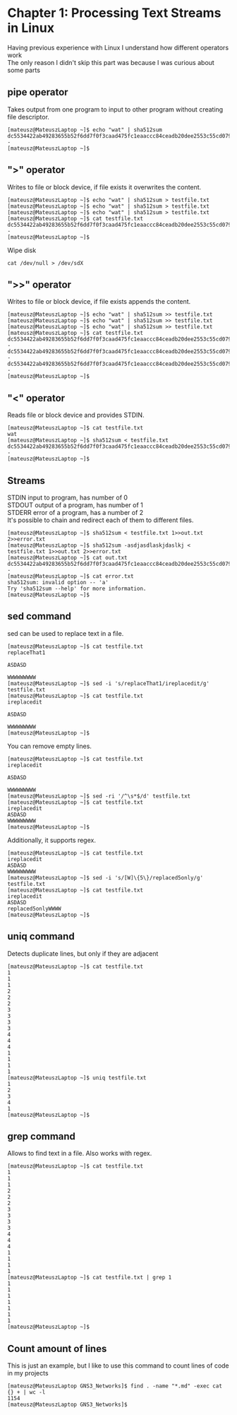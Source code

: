 # Chapter 1: Processing Text Streams in Linux
Having previous experience with Linux I understand how different operators work <br>
The only reason I didn't skip this part was because I was curious about some parts <br>

## pipe operator
Takes output from one program to input to other program without creating file descriptor. <br>
```
[mateusz@MateuszLaptop ~]$ echo "wat" | sha512sum
dc5534422ab49283655b52f6dd7f0f3caad475fc1eaaccc84ceadb20dee2553c55cd079abefaa43fd6b268e11324fad79794ae680c351c9b76e160e1a949f968  -
[mateusz@MateuszLaptop ~]$ 
```

## ">" operator
Writes to file or block device, if file exists it overwrites the content. <br>
```
[mateusz@MateuszLaptop ~]$ echo "wat" | sha512sum > testfile.txt
[mateusz@MateuszLaptop ~]$ echo "wat" | sha512sum > testfile.txt
[mateusz@MateuszLaptop ~]$ echo "wat" | sha512sum > testfile.txt
[mateusz@MateuszLaptop ~]$ cat testfile.txt 
dc5534422ab49283655b52f6dd7f0f3caad475fc1eaaccc84ceadb20dee2553c55cd079abefaa43fd6b268e11324fad79794ae680c351c9b76e160e1a949f968  -
[mateusz@MateuszLaptop ~]$ 
```

Wipe disk <br>

```cat /dev/null > /dev/sdX```

## ">>" operator
Writes to file or block device, if file exists appends the content. 
```
[mateusz@MateuszLaptop ~]$ echo "wat" | sha512sum >> testfile.txt
[mateusz@MateuszLaptop ~]$ echo "wat" | sha512sum >> testfile.txt
[mateusz@MateuszLaptop ~]$ echo "wat" | sha512sum >> testfile.txt
[mateusz@MateuszLaptop ~]$ cat testfile.txt 
dc5534422ab49283655b52f6dd7f0f3caad475fc1eaaccc84ceadb20dee2553c55cd079abefaa43fd6b268e11324fad79794ae680c351c9b76e160e1a949f968  -
dc5534422ab49283655b52f6dd7f0f3caad475fc1eaaccc84ceadb20dee2553c55cd079abefaa43fd6b268e11324fad79794ae680c351c9b76e160e1a949f968  -
dc5534422ab49283655b52f6dd7f0f3caad475fc1eaaccc84ceadb20dee2553c55cd079abefaa43fd6b268e11324fad79794ae680c351c9b76e160e1a949f968  -
[mateusz@MateuszLaptop ~]$ 
```

## "<" operator
Reads file or block device and provides STDIN. 
```
[mateusz@MateuszLaptop ~]$ cat testfile.txt 
wat
[mateusz@MateuszLaptop ~]$ sha512sum < testfile.txt 
dc5534422ab49283655b52f6dd7f0f3caad475fc1eaaccc84ceadb20dee2553c55cd079abefaa43fd6b268e11324fad79794ae680c351c9b76e160e1a949f968  -
[mateusz@MateuszLaptop ~]$ 
```
## Streams
STDIN input to program, has number of 0 <br>
STDOUT output of a program, has number of 1 <br>
STDERR error of a program, has a number of 2 <br>
It's possible to chain and redirect each of them to different files. <br>
```
[mateusz@MateuszLaptop ~]$ sha512sum < testfile.txt 1>>out.txt 2>>error.txt
[mateusz@MateuszLaptop ~]$ sha512sum -asdjasdlaskjdaslkj < testfile.txt 1>>out.txt 2>>error.txt
[mateusz@MateuszLaptop ~]$ cat out.txt 
dc5534422ab49283655b52f6dd7f0f3caad475fc1eaaccc84ceadb20dee2553c55cd079abefaa43fd6b268e11324fad79794ae680c351c9b76e160e1a949f968  -
[mateusz@MateuszLaptop ~]$ cat error.txt 
sha512sum: invalid option -- 'a'
Try 'sha512sum --help' for more information.
[mateusz@MateuszLaptop ~]$ 
```
## sed command
sed can be used to replace text in a file. <br>
```
[mateusz@MateuszLaptop ~]$ cat testfile.txt 
replaceThat1

ASDASD

WWWWWWWWW
[mateusz@MateuszLaptop ~]$ sed -i 's/replaceThat1/ireplacedit/g' testfile.txt 
[mateusz@MateuszLaptop ~]$ cat testfile.txt 
ireplacedit

ASDASD

WWWWWWWWW
[mateusz@MateuszLaptop ~]$ 
```

You can remove empty lines. <br>
```
[mateusz@MateuszLaptop ~]$ cat testfile.txt 
ireplacedit

ASDASD

WWWWWWWWW
[mateusz@MateuszLaptop ~]$ sed -ri '/^\s*$/d' testfile.txt 
[mateusz@MateuszLaptop ~]$ cat testfile.txt 
ireplacedit
ASDASD
WWWWWWWWW
[mateusz@MateuszLaptop ~]$ 
```

Additionally, it supports regex. <br>

```
[mateusz@MateuszLaptop ~]$ cat testfile.txt 
ireplacedit
ASDASD
WWWWWWWWW
[mateusz@MateuszLaptop ~]$ sed -i 's/[W]\{5\}/replaced5only/g' testfile.txt 
[mateusz@MateuszLaptop ~]$ cat testfile.txt 
ireplacedit
ASDASD
replaced5onlyWWWW
[mateusz@MateuszLaptop ~]$ 
```

## uniq command
Detects duplicate lines, but only if they are adjacent <br>
```
[mateusz@MateuszLaptop ~]$ cat testfile.txt 
1
1
1
2
2
2
3
3
3
3
4
4
4
1
1
1
1
[mateusz@MateuszLaptop ~]$ uniq testfile.txt 
1
2
3
4
1
[mateusz@MateuszLaptop ~]$ 
```

## grep command
Allows to find text in a file. Also works with regex. <br>
```
[mateusz@MateuszLaptop ~]$ cat testfile.txt 
1
1
1
2
2
2
3
3
3
3
4
4
4
1
1
1
1
[mateusz@MateuszLaptop ~]$ cat testfile.txt | grep 1 
1
1
1
1
1
1
1
[mateusz@MateuszLaptop ~]$ 
```

## Count amount of lines
This is just an example, but I like to use this command to count lines of code in my projects <br>
```
[mateusz@MateuszLaptop GNS3_Networks]$ find . -name "*.md" -exec cat {} + | wc -l
1154
[mateusz@MateuszLaptop GNS3_Networks]$ 
```